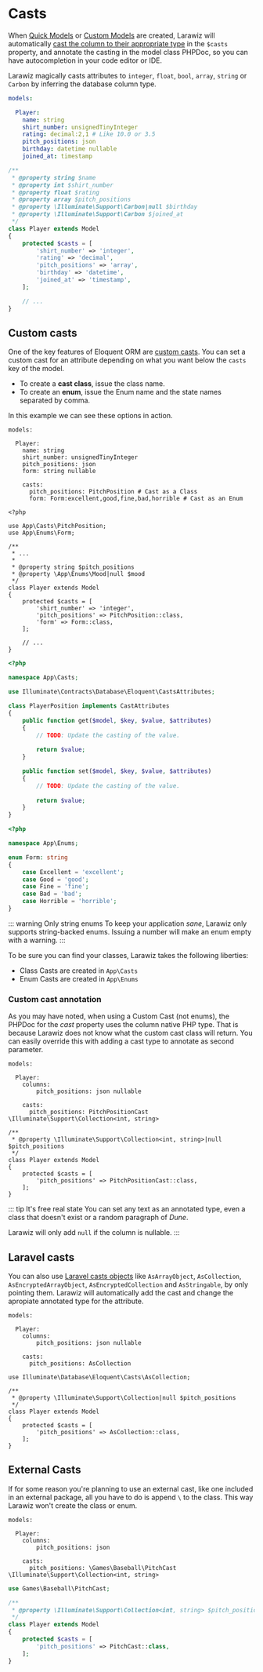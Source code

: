 # Casts

When [Quick Models](../model.md#quick-model) or [Custom Models](../model.md#custom-model) are created, Larawiz will automatically [cast the column to their appropriate type](https://laravel.com/docs/eloquent-mutators#attribute-casting) in the `$casts` property, and annotate the casting in the model class PHPDoc, so you can have autocompletion in your code editor or IDE.

Larawiz magically casts attributes to `integer`, `float`, `bool`, `array`, `string` or `Carbon` by inferring the database column type.

```yaml
models:

  Player:
    name: string
    shirt_number: unsignedTinyInteger
    rating: decimal:2,1 # Like 10.0 or 3.5
    pitch_positions: json
    birthday: datetime nullable
    joined_at: timestamp
```

```php
/**
 * @property string $name
 * @property int $shirt_number
 * @property float $rating
 * @property array $pitch_positions
 * @property \Illuminate\Support\Carbon|null $birthday
 * @property \Illuminate\Support\Carbon $joined_at
 */
class Player extends Model
{
    protected $casts = [
        'shirt_number' => 'integer',
        'rating' => 'decimal',
        'pitch_positions' => 'array',
        'birthday' => 'datetime',
        'joined_at' => 'timestamp',
    ];

    // ...
}
```

## Custom casts

One of the key features of Eloquent ORM are [custom casts](https://laravel.com/docs/eloquent-mutators#custom-casts). You can set a custom cast for an attribute depending on what you want below the `casts` key of the model.

- To create a **cast class**, issue the class name.
- To create an **enum**, issue the Enum name and the state names separated by comma.

In this example we can see these options in action.

```yaml{10-11}
models:

  Player:
    name: string
    shirt_number: unsignedTinyInteger
    pitch_positions: json
    form: string nullable
        
    casts:
      pitch_positions: PitchPosition # Cast as a Class
      form: Form:excellent,good,fine,bad,horrible # Cast as an Enum
```

```php{3-4,9-10,16-17}
<?php

use App\Casts\PitchPosition;
use App\Enums\Form;

/**
 * ...
 *
 * @property string $pitch_positions
 * @property \App\Enums\Mood|null $mood
 */
class Player extends Model
{
    protected $casts = [
        'shirt_number' => 'integer',
        'pitch_positions' => PitchPosition::class,
        'form' => Form::class,
    ];
    
    // ...
}
```

```php
<?php

namespace App\Casts;

use Illuminate\Contracts\Database\Eloquent\CastsAttributes;

class PlayerPosition implements CastAttributes
{
    public function get($model, $key, $value, $attributes)
    {
        // TODO: Update the casting of the value.
        
        return $value;
    }

    public function set($model, $key, $value, $attributes)
    {
        // TODO: Update the casting of the value.
        
        return $value;
    }
}
```

```php
<?php

namespace App\Enums;

enum Form: string
{
    case Excellent = 'excellent';
    case Good = 'good';
    case Fine = 'fine';
    case Bad = 'bad';
    case Horrible = 'horrible';
}
```

::: warning Only string enums 
To keep your application _sane_, Larawiz only supports string-backed enums. Issuing a number will make an enum empty with a warning.
:::

To be sure you can find your classes, Larawiz takes the following liberties:

- Class Casts are created in `App\Casts`
- Enum Casts are created in `App\Enums`

### Custom cast annotation 

As you may have noted, when using a Custom Cast (not enums), the PHPDoc for the _cast_ property uses the column native PHP type. That is because Larawiz does not know what the custom cast class will return. You can easily override this with adding a cast type to annotate as second parameter.

```yaml{8}
models:

  Player:
    columns:
        pitch_positions: json nullable
        
    casts:
      pitch_positions: PitchPositionCast \Illuminate\Support\Collection<int, string>
```

```php{2}
/**
 * @property \Illuminate\Support\Collection<int, string>|null $pitch_positions
 */
class Player extends Model
{
    protected $casts = [
        'pitch_positions' => PitchPositionCast::class,
    ];
}
```

::: tip It's free real state
You can set any text as an annotated type, even a class that doesn't exist or a random paragraph of _Dune_. 

Larawiz will only add `null` if the column is nullable.
:::

## Laravel casts

You can also use [Laravel casts objects](https://laravel.com/docs/eloquent-mutators#array-object-and-collection-casting) like `AsArrayObject`, `AsCollection`, `AsEncryptedArrayObject`, `AsEncryptedCollection` and `AsStringable`, by only pointing them. Larawiz will automatically add the cast and change the apropiate annotated type for the attribute.

```yaml{8}
models:

  Player:
    columns:
        pitch_positions: json nullable
        
    casts:
      pitch_positions: AsCollection
```

```php{9}
use Illuminate\Database\Eloquent\Casts\AsCollection;

/**
 * @property \Illuminate\Support\Collection|null $pitch_positions
 */
class Player extends Model
{
    protected $casts = [
        'pitch_positions' => AsCollection::class,
    ];
}
```

## External Casts

If for some reason you're planning to use an external cast, like one included in an external package, all you have to do is append `\` to the class. This way Larawiz won't create the class or enum.

```yaml{8}
models:

  Player:
    columns:
        pitch_positions: json
        
    casts:
      pitch_positions: \Games\Baseball\PitchCast \Illuminate\Support\Collection<int, string>
```

```php
use Games\Baseball\PitchCast;

/**
 * @property \Illuminate\Support\Collection<int, string> $pitch_positions
 */
class Player extends Model
{
    protected $casts = [
        'pitch_positions' => PitchCast::class,
    ];
}
```